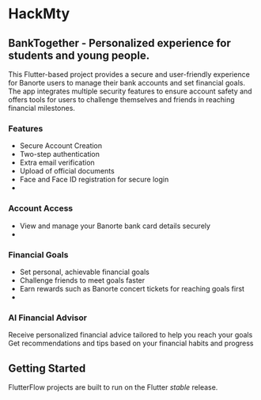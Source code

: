# HackMty
## BankTogether - Personalized experience for students and young people.
This Flutter-based project provides a secure and user-friendly experience for Banorte users to manage their bank accounts and set financial goals. The app integrates multiple security features to ensure account safety and offers tools for users to challenge themselves and friends in reaching financial milestones.

### Features
- Secure Account Creation
- Two-step authentication
- Extra email verification
- Upload of official documents
- Face and Face ID registration for secure login
- 
### Account Access
- View and manage your Banorte bank card details securely
- 
### Financial Goals
- Set personal, achievable financial goals
- Challenge friends to meet goals faster
- Earn rewards such as Banorte concert tickets for reaching goals first
- 
### AI Financial Advisor
Receive personalized financial advice tailored to help you reach your goals Get recommendations and tips based on your financial habits and progress

## Getting Started

FlutterFlow projects are built to run on the Flutter _stable_ release.
